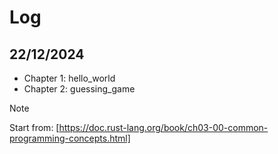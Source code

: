 # Log

## 22/12/2024

- Chapter 1: hello_world
- Chapter 2: guessing_game

>[!NOTE]
>Start from: [https://doc.rust-lang.org/book/ch03-00-common-programming-concepts.html]
